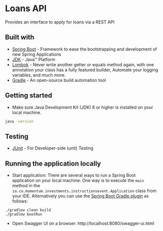 # Loans API

Provides an interface to apply for loans via a REST API

## Built with

* 	[Spring Boot](https://spring.io/projects/spring-boot) - Framework to ease the bootstrapping and development of new Spring Applications
* 	[JDK](http://www.oracle.com/technetwork/java/javase/downloads/jdk8-downloads-2133151.html) - Java™ Platform
* 	[Lombok](https://projectlombok.org/) - Never write another getter or equals method again, with one annotation your class has a fully featured builder, Automate your logging variables, and much more.
* 	[Gradle](https://gradle.org/) - An open-source build automation tool

## Getting started

* Make sure Java Development Kit (JDK) 8 or higher is installed on your local machine.
```bash
java -version
```

## Testing

* [JUnit](https://junit.org/) - For Developer-side (unit) Testing


## Running the application locally

*   Start application: There are several ways to run a Spring Boot application on your local machine. One way is to execute the `main` method in the `za.co.momentum.investments.instructionsevent.Application` class from your IDE. Alternatively you can use the [Spring Boot Gradle plugin](https://docs.spring.io/spring-boot/docs/current/reference/html/build-tool-plugins.html#build-tool-plugins-gradle-plugin) as follows:
```shell
./gradlew clean build
./gradlew bootRun
```
* Open Swagger UI on a browser: http://localhost:8080/swagger-ui.html
